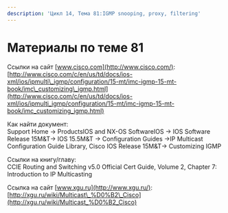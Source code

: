 ```yaml
---
description: 'Цикл 14, Тема 81:IGMP snooping, proxy, filtering'
---
```


# Материалы по теме 81

Ссылки на сайт [www.cisco.com](http://www.cisco.com/):  
[http://www.cisco.com/c/en/us/td/docs/ios-xml/ios/ipmulti\_igmp/configuration/15-mt/imc-igmp-15-mt-book/imc\_customizing\_igmp.html](http://www.cisco.com/c/en/us/td/docs/ios-xml/ios/ipmulti_igmp/configuration/15-mt/imc-igmp-15-mt-book/imc_customizing_igmp.html)

Как найти документ:  
Support Home → ProductsIOS and NX-OS SoftwareIOS → IOS Software Release 15M&T→ IOS 15.5M&T → Configuration Guides →IP Multicast Configuration Guide Library, Cisco IOS Release 15M&T→ Customizing IGMP

Ссылки на книгу/главу:  
CCIE Routing and Switching v5.0 Official Cert Guide, Volume 2, Chapter 7: Introduction to IP Multicasting

Ссылка на сайт [www.xgu.ru](http://www.xgu.ru/):  
[http://xgu.ru/wiki/Multicast\_%D0%B2\_Cisco](http://xgu.ru/wiki/Multicast_%D0%B2_Cisco)

